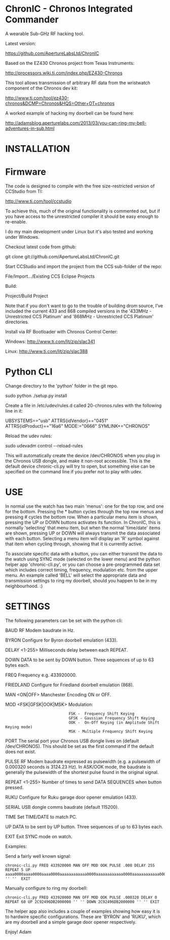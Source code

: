 ChronIC - Chronos Integrated Commander
======================================

A wearable Sub-GHz RF hacking tool.

Latest version:

  https://github.com/ApertureLabsLtd/ChronIC

Based on the EZ430 Chronos project from Texas Instruments:

  http://processors.wiki.ti.com/index.php/EZ430-Chronos

This tool allows transmission of arbitrary RF data from the wristwatch
component of the Chronos dev kit:

  http://www.ti.com/tool/ez430-chronos&DCMP=Chronos&HQS=Other+OT+chronos

A worked example of hacking my doorbell can be found here:

  http://adamsblog.aperturelabs.com/2013/03/you-can-ring-my-bell-adventures-in-sub.html

INSTALLATION
============

Firmware
========

The code is designed to compile with the free size-restricted version
of CCStudio from TI:

  http://www.ti.com/tool/ccstudio

To achieve this, much of the original functionality is commented out, but
if you have access to the unrestricted compiler it should be easy enough
to re-enable.

I do my main development under Linux but it's also tested and working under
Windows.

Checkout latest code from github:

  git clone git://github.com/ApertureLabsLtd/ChronIC.git

Start CCStudio and import the project from the CCS sub-folder of the repo:

  File/Import.../Existing CCS Eclipse Projects

Build:

  Project/Build Project

Note that if you don't want to go to the trouble of building drom source, I've 
included the current 433 and 868 compiled versions in the '433MHz - Unrestricted CCS Platinum'
and '868MHz - Unrestricted CCS Platinum' directories.

Install via RF Bootloader with Chronos Control Center:

  Windows: http://www.ti.com/lit/zip/slac341

  Linux: http://www.ti.com/lit/zip/slac388

Python CLI
==========

Change directory to the 'python' folder in the git repo.

  sudo python ./setup.py install

Create a file in /etc/udev/rules.d called 20-chronos.rules with the following
line in it:

  UBSYSTEMS=="usb" ATTRS{idVendor}=="0451" ATTRS{idProduct}=="16a6" MODE:="0666" SYMLINK+="CHRONOS"

Reload the udev rules:

  sudo udevadm control --reload-rules

This will automatically create the device /dev/CHRONOS when you plug in the 
Chronos USB dongle, and make it non-root accessible. This is the default
device chronic-cli.py will try to open, but something else can be specified
on the command line if you prefer not to play with udev.

USE
===

In normal use the watch has two main 'menus': one for the top row, and one
for the bottom. Pressing the * button cycles through the top row menus and
pressing # cycles the bottom row. When a particular menu item is shown, 
pressing the UP or DOWN buttons activates its function. In ChronIC, this
is normally 'selecting' that menu item, but when the normal 'time/date'
items are shown, pressing UP or DOWN will always transmit the data associated
with each button. Selecting a menu item will display an 'R' symbol against that
item when cycling through, showing that it is currently active.

To associate specific data with a button, you can either transmit the data 
to the watch using SYNC mode (selected on the lower menu) and the python
helper app 'chronic-cli.py', or you can choose a pre-programmed data set
which includes correct timing, frequency, modulation etc. from the upper
menu. An example called 'BELL' will select the appropriate data and
transmission settings to ring my doorbell, should you happen to be in my
neighbourhood. :)

SETTINGS
========

The following parameters can be set with the python cli:

  BAUD <Rate>                   RF Modem baudrate in Hz.

  BYRON                         Configure for Byron doorbell emulation (433).

  DELAY <1-255>                 Milliseconds delay between each REPEAT.

  DOWN <HEX> <HEX> <HEX>        DATA to be sent by DOWN button. Three sequences of up to 63
                                bytes each.

  FREQ <Hz>                     Frequency e.g. 433920000.

  FRIEDLAND                     Configure for Friedland doorbell emulation (868).

  MAN <ON|OFF>                  Manchester Encoding ON or OFF.

  MOD <FSK|GFSK|OOK|MSK>        Modulation:

                                FSK -  Frequency Shift Keying
                                GFSK - Gaussian Frequency Shift Keying
                                OOK -  On-Off Keying (in Amplitude Shift Keying mode)
                                MSK - Multiple Frequency Shift Keying

  PORT <Port>                   The serial port your Chronos USB dongle lives on (default /dev/CHRONOS).
                                This should be set as the first command if the default does not exist.

  PULSE <Width>                 RF Modem baudrate expressed as pulsewidth (e.g. a pulsewidth
                                of 0.000320 seconds is 3124.23 Hz). In ASK/OOK mode, the 
                                baudrate is generally the pulsewidth of the shortest pulse
                                found in the original signal.

  REPEAT <1-255>                Number of times to send DATA SEQUENCES when button pressed.

  RUKU                          Configure for Ruku garage door opener emulation (433).

  SERIAL <Baudrate>             USB dongle comms baudrate (default 115200).

  TIME                          Set TIME/DATE to match PC.

  UP <HEX> <HEX> <HEX> 		DATA to be sent by UP button. Three sequences of up to 63 
                                bytes each.

  EXIT                          Exit SYNC mode on watch.

Examples:

  Send a fairly well known signal:

    chronic-cli.py FREQ 433920000 MAN OFF MOD OOK PULSE .008 DELAY 255 REPEAT 5 UP aaaa0000aaaa0000aaaa0000aaaaaaaaaaaa0000aaaaaaaaaaaa0000aaaaaaaaaaaa0000aaaa0000aaaa0000aaaa0000 '' ''  EXIT

  Manually configure to ring my doorbell:

    chronic-cli.py FREQ 433920000 MAN OFF MOD OOK PULSE .000320 DELAY 0 REPEAT 60 UP 2C92496DB2000000 '' '' DOWN 2C92496DB2000000 '' '' EXIT

The helper app also includes a couple of examples showing how easy it is to hardwire specific configurations. These
are 'BYRON' and 'RUKU', which are my doorbell and a simple garage door opener respectively.

Enjoy!
Adam


